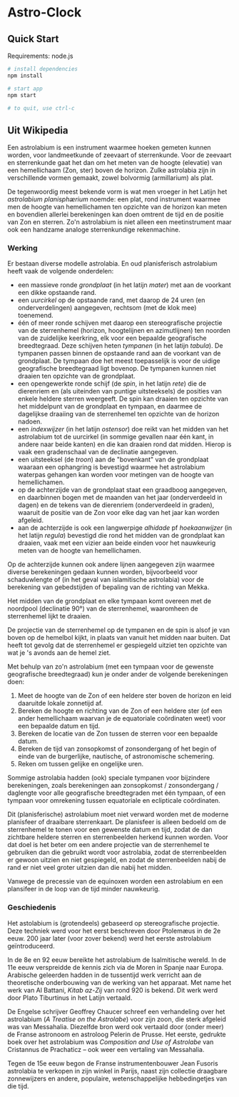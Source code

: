 # Astro-Clock

## Quick Start

Requirements: node.js

```bash
# install dependencies
npm install

# start app
npm start

# to quit, use ctrl-c
```

## Uit Wikipedia

Een astrolabium is een instrument waarmee hoeken gemeten kunnen worden, voor
landmeetkunde of zeevaart of sterrenkunde. Voor de zeevaart en sterrenkunde
gaat het dan om het meten van de hoogte (elevatie) van een hemellichaam (Zon,
ster) boven de horizon. Zulke astrolabia zijn in verschillende vormen gemaakt,
zowel bolvormig (armillarium) als plat.

De tegenwoordig meest bekende vorm is wat men vroeger in het Latijn het
*astrolabium planisphærium* noemde: een plat, rond instrument waarmee men de
hoogte van hemellichamen ten opzichte van de horizon kan meten en bovendien
allerlei berekeningen kan doen omtrent de tijd en de positie van Zon en
sterren. Zo'n astrolabium is niet alleen een meetinstrument maar ook een
handzame analoge sterrenkundige rekenmachine.

### Werking

Er bestaan diverse modelle astrolabia. En oud planisferisch astrolabium heeft
vaak de volgende onderdelen:

- een massieve ronde *grondplaat* (in het latijn *mater*) met aan de voorkant
  een dikke opstaande rand.
- een *uurcirkel* op de opstaande rand, met daarop de 24 uren (en
  onderverdelingen) aangegeven, rechtsom (met de klok mee) toenemend.
- één of meer ronde schijven met daarop een stereografische projectie van de
  sterrenhemel (horizon, hoogtelijnen en azimutlijnen) ten noorden van de
  zuidelijke keerkring, elk voor een bepaalde geografische breedtegraad. Deze
  schijven heten *tympanen* (in het latijn *tabula*). De tympanen passen binnen
  de opstaande rand aan de voorkant van de grondplaat. De tympaan doe het meest
  toepasselijk is voor de uidige geografische breedtegraad ligt bovenop. De
  tympanen kunnen niet draaien ten opzichte van de grondplaat.
- een opengewerkte ronde schijf (de *spin*, in het latijn *rete*) die de
  dierenriem en (als uiteinden van puntige uitsteeksels) de posities van enkele
  heldere sterren weergeeft. De spin kan draaien ten opzichte van het
  middelpunt van de grondplaat en tympaan, en daarmee de dagelijkse draaiing
  van de sterrenhemel ten opzichte van de horizon nadoen.
- een *indexwijzer* (in het latijn *ostensor*) doe reikt van het midden van het
  astrolabium tot de uurcirkel (in sommige gevallen naar één kant, in andere
  naar beide kanten) en die kan draaien rond dat midden. Hierop is vaak een
  gradenschaal van de declinatie aangegeven.
- een uitsteeksel (de *troon*) aan de "bovenkant" van de grondplaat waaraan een
  ophangring is bevestigd waarmee het astrolabium waterpas gehangen kan worden
  voor metingen van de hoogte van hemellichamen.
- op de achterzijde van de grondplaat staat een graadboog aangegeven, en
  daarbinnen bogen met de maanden van het jaar (onderverdeeld in dagen) en de
  tekens van de dierenriem (onderverdeeld in graden), waaruit de positie van de
  Zon voor elke dag van het jaar kan worden afgeleid.
- aan de achterzijde is ook een langwerpige *alhidade* pf *hoekaanwijzer* (in
  het latijn *regula*) bevestigd die rond het midden van de grondplaat kan
  draaien, vaak met een vizier aan beide einden voor het nauwkeurig meten van
  de hoogte van hemellichamen.

Op de achterzijde kunnen ook andere lijnen aangegeven zijn waarmee diverse
berekeningen gedaan kunnen worden, bijvoorbeeld voor schaduwlengte of (in het
geval van islamitische astrolabia) voor de berekening van gebedstijden of
bepaling van de richting van Mekka.

Het midden van de grondplaat en elke tympaan komt overeen met de noordpool
(declinatie 90°) van de sterrenhemel, waaromheen de sterrenhemel lijkt te
draaien.

De projectie van de sterrenhemel op de tympanen en de spin is alsof je van
boven op de hemelbol kijkt, in plaats van vanuit het midden naar buiten. Dat
heeft tot gevolg dat de sterrenhemel er gespiegeld uitziet ten opzichte van wat
je 's avonds aan de hemel ziet.

Met behulp van zo'n astrolabium (met een tympaan voor de gewenste geografische
breedtegraad) kun je onder ander de volgende berekeningen doen:

1. Meet de hoogte van de Zon of een heldere ster boven de horizon en leid
  daaruitde lokale zonnetijd af.
2. Bereken de hoogte en richting van de Zon of een heldere ster (of een ander
  hemellichaam waarvan je de equatoriale coördinaten weet) voor een bepaalde
  datum en tijd.
3. Bereken de locatie van de Zon tussen de sterren voor een bepaalde datum.
4. Bereken de tijd van zonsopkomst of zonsondergang of het begin of einde van
  de burgerlijke, nautische, of astronomische schemering.
5. Reken om tussen gelijke en ongelijke uren.

Sommige astrolabia hadden (ook) speciale tympanen voor bijzindere berekeningen,
zoals berekeningen aan zonsopkomst / zonsondergang / daglengte voor alle
geografische breedtegraden met één tympaan, of een tympaan voor omrekening
tussen equatoriale en eclipticale coördinaten.

Dit (planisferische) astrolabium moet niet verward worden met de moderne
planisfeer of draaibare sterrenkaart. De planisfeer is alleen bedoeld om de
sterrenhemel te tonen voor een gewenste datum en tijd, zodat de dan zichtbare
heldere sterren en sterrenbeelden herkend kunnen worden. Voor dat doel is het
beter om een andere projectie van de sterrenhemel te gebruiken dan die gebruikt
wordt voor astrolabia, zodat de sterrenbeelden er gewoon uitzien en niet
gespiegeld, en zodat de sterrenbeelden nabij de rand er niet veel groter
uitzien dan die nabij het midden.

Vanwege de precessie van de equinoxen worden een astrolabium en een plansifeer
in de loop van de tijd minder nauwkeurig.

### Geschiedenis

Het astolabium is (grotendeels) gebaseerd op stereografische projectie. Deze
techniek werd voor het eerst beschreven door Ptolemæus in de 2e eeuw. 200 jaar
later (voor zover bekend) werd het eerste astrolabium geïntroduceerd.

In de 8e en 92 eeuw bereikte het astrolabium de Isalmitische wereld. In de 11e
eeuw verspreidde de kennis zich via de Moren in Spanje naar Europa. Arabische
geleerden hadden in de tussentijd werk verricht aan de theoretische
onderbouwing van de werking van het apparaat. Met name het werk van Al Battani,
*Kitab az-Zij* van rond 920 is bekend. Dit werk werd door Plato Tiburtinus in
het Latijn vertaald.

De Engelse schrijver Geoffrey Chaucer schreef een verhandeling over het
astrolabium (*A Treatise on the Astrolabe*) voor zijn zoon, die sterk afgeleid
was van Messahalia. Diezelfde bron werd ook vertaald door (onder meer) de
Franse astronoom en astroloog Pelerin de Prusse. Het eerste, gedrukte boek over
het astrolabium was *Composition and Use of Astrolabe* van Cristannus de
Prachaticz – ook weer een vertaling van Messahalia.

Tegen de 15e eeuw begon de Franse instrumentenbouwer Jean Fusoris astrolabia te
verkopen in zijn winkel in Parijs, naast zijn collectie draagbare zonnewijzers
en andere, populaire, wetenschappelijke hebbedingetjes van die tijd.

<!-- # Getting Started with Create React App

This project was bootstrapped with [Create React App](https://github.com/facebook/create-react-app).

## Available Scripts

In the project directory, you can run:

### `npm start`

Runs the app in the development mode.\
Open [http://localhost:3000](http://localhost:3000) to view it in your browser.

The page will reload when you make changes.\
You may also see any lint errors in the console.

### `npm test`

Launches the test runner in the interactive watch mode.\
See the section about [running tests](https://facebook.github.io/create-react-app/docs/running-tests) for more information.

### `npm run build`

Builds the app for production to the `build` folder.\
It correctly bundles React in production mode and optimizes the build for the best performance.

The build is minified and the filenames include the hashes.\
Your app is ready to be deployed!

See the section about [deployment](https://facebook.github.io/create-react-app/docs/deployment) for more information.

### `npm run eject`

**Note: this is a one-way operation. Once you `eject`, you can't go back!**

If you aren't satisfied with the build tool and configuration choices, you can `eject` at any time. This command will remove the single build dependency from your project.

Instead, it will copy all the configuration files and the transitive dependencies (webpack, Babel, ESLint, etc) right into your project so you have full control over them. All of the commands except `eject` will still work, but they will point to the copied scripts so you can tweak them. At this point you're on your own.

You don't have to ever use `eject`. The curated feature set is suitable for small and middle deployments, and you shouldn't feel obligated to use this feature. However we understand that this tool wouldn't be useful if you couldn't customize it when you are ready for it.

## Learn More

You can learn more in the [Create React App documentation](https://facebook.github.io/create-react-app/docs/getting-started).

To learn React, check out the [React documentation](https://reactjs.org/).

### Code Splitting

This section has moved here: [https://facebook.github.io/create-react-app/docs/code-splitting](https://facebook.github.io/create-react-app/docs/code-splitting)

### Analyzing the Bundle Size

This section has moved here: [https://facebook.github.io/create-react-app/docs/analyzing-the-bundle-size](https://facebook.github.io/create-react-app/docs/analyzing-the-bundle-size)

### Making a Progressive Web App

This section has moved here: [https://facebook.github.io/create-react-app/docs/making-a-progressive-web-app](https://facebook.github.io/create-react-app/docs/making-a-progressive-web-app)

### Advanced Configuration

This section has moved here: [https://facebook.github.io/create-react-app/docs/advanced-configuration](https://facebook.github.io/create-react-app/docs/advanced-configuration)

### Deployment

This section has moved here: [https://facebook.github.io/create-react-app/docs/deployment](https://facebook.github.io/create-react-app/docs/deployment)

### `npm run build` fails to minify

This section has moved here: [https://facebook.github.io/create-react-app/docs/troubleshooting#npm-run-build-fails-to-minify](https://facebook.github.io/create-react-app/docs/troubleshooting#npm-run-build-fails-to-minify) -->

